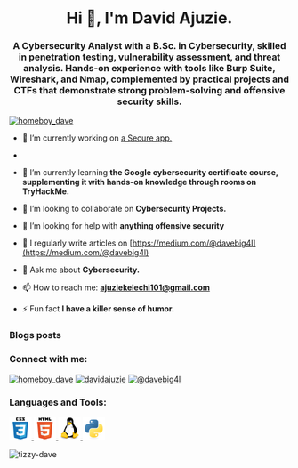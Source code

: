 <h1 align="center">Hi 👋, I'm David Ajuzie.</h1>
<h3 align="center">A Cybersecurity Analyst with a B.Sc. in Cybersecurity, skilled in penetration testing, vulnerability assessment, and threat analysis. Hands-on experience with tools like Burp Suite, Wireshark, and Nmap, complemented by practical projects and CTFs that demonstrate strong problem-solving and offensive security skills.</h3>

<p align="left"> <a href="https://twitter.com/homeboy_dave" target="blank"><img src="https://img.shields.io/twitter/follow/homeboy_dave?logo=twitter&style=for-the-badge" alt="homeboy_dave" /></a> </p>

- 🔭 I’m currently working on [a Secure app.](https://zp1v56uxy8rdx5ypatb0ockcb9tr6a-oci3--5173--96435430.local-credentialless.webcontainer-api.io/)
- 

- 🌱 I’m currently learning **the Google cybersecurity certificate course, supplementing it with hands-on knowledge through rooms on TryHackMe.**

- 👯 I’m looking to collaborate on **Cybersecurity Projects.**

- 🤝 I’m looking for help with **anything offensive security**

- 📝 I regularly write articles on [https://medium.com/@davebig4l](https://medium.com/@davebig4l)

- 💬 Ask me about **Cybersecurity.**

- 📫 How to reach me: **ajuziekelechi101@gmail.com**

- ⚡ Fun fact **I have a killer sense of humor.**

### Blogs posts
<!-- BLOG-POST-LIST:START -->
<!-- BLOG-POST-LIST:END -->

<h3 align="left">Connect with me:</h3>
<p align="left">
<a href="https://twitter.com/homeboy_dave" target="blank"><img align="center" src="https://raw.githubusercontent.com/rahuldkjain/github-profile-readme-generator/master/src/images/icons/Social/twitter.svg" alt="homeboy_dave" height="30" width="40" /></a>
<a href="https://linkedin.com/in/davidajuzie" target="blank"><img align="center" src="https://raw.githubusercontent.com/rahuldkjain/github-profile-readme-generator/master/src/images/icons/Social/linked-in-alt.svg" alt="davidajuzie" height="30" width="40" /></a>
<a href="https://medium.com/@davebig4l" target="blank"><img align="center" src="https://raw.githubusercontent.com/rahuldkjain/github-profile-readme-generator/master/src/images/icons/Social/medium.svg" alt="@davebig4l" height="30" width="40" /></a>
</p>

<h3 align="left">Languages and Tools:</h3>
<p align="left"> <a href="https://www.w3schools.com/css/" target="_blank" rel="noreferrer"> <img src="https://raw.githubusercontent.com/devicons/devicon/master/icons/css3/css3-original-wordmark.svg" alt="css3" width="40" height="40"/> </a> <a href="https://www.w3.org/html/" target="_blank" rel="noreferrer"> <img src="https://raw.githubusercontent.com/devicons/devicon/master/icons/html5/html5-original-wordmark.svg" alt="html5" width="40" height="40"/> </a> <a href="https://www.linux.org/" target="_blank" rel="noreferrer"> <img src="https://raw.githubusercontent.com/devicons/devicon/master/icons/linux/linux-original.svg" alt="linux" width="40" height="40"/> </a> <a href="https://www.python.org" target="_blank" rel="noreferrer"> <img src="https://raw.githubusercontent.com/devicons/devicon/master/icons/python/python-original.svg" alt="python" width="40" height="40"/> </a> </p>

<p><img align="center" src="https://github-readme-stats.vercel.app/api/top-langs?username=tizzy-dave&show_icons=true&locale=en&layout=compact" alt="tizzy-dave" /></p>
